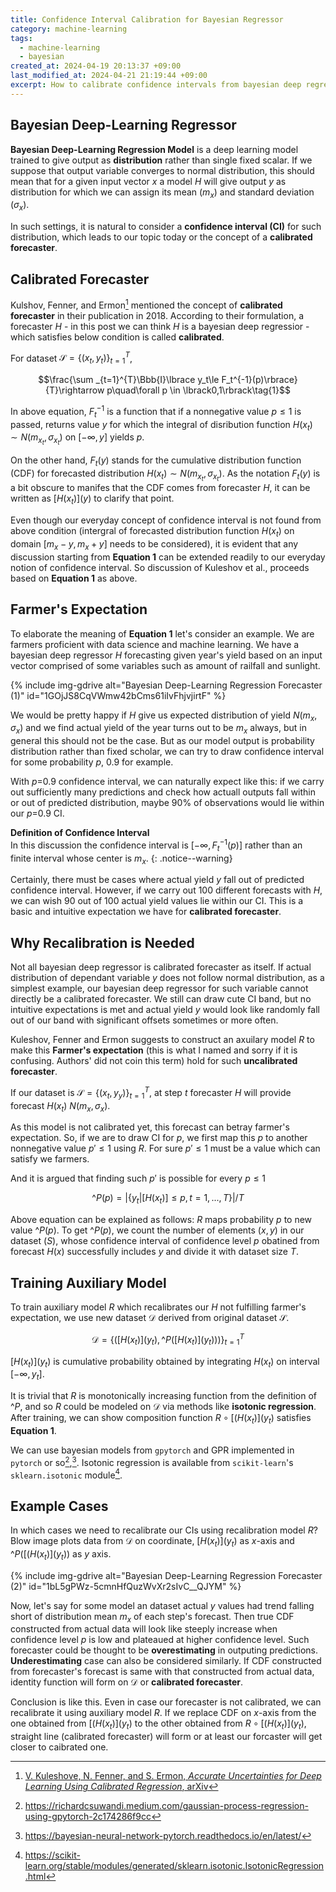 ```yaml
---
title: Confidence Interval Calibration for Bayesian Regressor
category: machine-learning
tags:
  - machine-learning
  - bayesian
created_at: 2024-04-19 20:13:37 +09:00
last_modified_at: 2024-04-21 21:19:44 +09:00
excerpt: How to calibrate confidence intervals from bayesian deep regressors to cohere with observations.
---
```


## Bayesian Deep-Learning Regressor

**Bayesian Deep-Learning Regression Model** is a deep learning model trained to give output as **distribution** rather than single fixed scalar.  If we suppose that output variable converges to normal distribution, this should mean that for a given input vector $x$ a model $H$ will give output $y$ as distribution for which we can assign its mean ($m_x$) and standard deviation ($\sigma _x$).

In such settings, it is natural to consider a **confidence interval (CI)** for such distribution, which leads to our topic today or the concept of a **calibrated forecaster**.

## Calibrated Forecaster

Kulshov, Fenner, and Ermon[^1] mentioned the concept of **calibrated forecaster** in their publication in 2018.  According to their formulation, a forecaster $H$ - in this post we can think $H$ is a bayesian deep regressior - which satisfies below condition is called **calibrated**.

[^1]: [V. Kuleshove, N. Fenner, and S. Ermon, *Accurate Uncertainties for Deep Learning Using Calibrated Regression*, arXiv](arxiv.org/pdf/1807.00263.pdf)

For dataset $\mathcal{S}=\lbrace{(x_t, y_t)}\rbrace _{t=1}^T$,

$$\frac{\sum _{t=1}^{T}\Bbb{I}\lbrace y_t\le F_t^{-1}(p)\rbrace}{T}\rightarrow p\quad\forall p \in \lbrack0,1\rbrack\tag{1}$$

In above equation, $F_t^{-1}$ is a function that if a nonnegative value $p\le1$ is passed, returns value $y$ for which the integral of disribution function $H(x_t)\sim N(m_{x_t}, \sigma_{x_t})$ on $\lbrack -\infty, y\rbrack$ yields $p$.

On the other hand, $F_t(y)$ stands for the cumulative distribution function (CDF) for forecasted distribution $H(x_t)\sim N(m_{x_t}, \sigma_{x_t})$.  As the notation $F_t(y)$ is a bit obscure to manifes that the CDF comes from forecaster $H$, it can be written as $\lbrack H(x_t)\rbrack(y)$ to clarify that point.

Even though our everyday concept of confidence interval is not found from above condition (intergral of forecasted distribution function $H(x_t)$ on domain $\lbrack m_x-y, m_x+y\rbrack$  needs to be considered), it is evident that any discussion starting from **Equation 1** can be extended readily to our everyday notion of confidence interval.  So discussion of Kuleshov et al., proceeds based on **Equation 1** as above.

## Farmer's Expectation

To elaborate the meaning of **Equation 1** let's consider an example.  We are farmers proficient with data science and machine learning.  We have a bayesian deep regressor $H$ forecasting given year's yield based on an input vector comprised of some variables such as amount of railfall and sunlight.

{% include img-gdrive alt="Bayesian Deep-Learning Regression Forecaster (1)" id="1GOjJS8CqVWmw42bCms61iIvFhjvjirtF" %}

We would be pretty happy if $H$ give us expected distribution of yield $N(m_x, \sigma_x)$ and we find actual yield of the year turns out to be $m_x$ always, but in general this should not be the case.  But as our model output is probability distribution rather than fixed scholar, we can try to draw confidence interval for some probability $p$, 0.9 for example.

With $p$=0.9 confidence interval, we can naturally expect like this: if we carry out sufficiently many predictions and check how actuall outputs fall within or out of predicted distribution, maybe 90% of observations would lie within our $p$=0.9 CI.

**Definition of Confidence Interval**<br>In this discussion the confidence interval is $\lbrack -\infty, F_t^{-1}(p)\rbrack$ rather than an finite interval whose center is $m_x$.
{: .notice--warning}

Certainly, there must be cases where actual yield $y$ fall out of predicted confidence interval.  However, if we carry out 100 different forecasts with $H$, we can wish 90 out of 100 actual yield values lie within our CI.  This is a basic and intuitive expectation we have for **calibrated forecaster**.

## Why Recalibration is Needed

Not all bayesian deep regressor is calibrated forecaster as itself.  If actual distribution of dependant variable $y$ does not follow normal distribution, as a simplest example, our bayesian deep regressor for such variable cannot directly be a calibrated forecaster.  We still can draw cute CI band, but no intuitive expectations is met and actual yield $y$ would look like randomly fall out of our band with significant offsets sometimes or more often.

Kuleshov, Fenner and Ermon suggests to construct an axuilary model $R$ to make this **Farmer's expectation** (this is what I named and sorry if it is confusing.  Authors' did not coin this term) hold for such **uncalibrated forecaster**.

If our dataset is $\mathcal{S}=\lbrace{(x_t, y_y)}\rbrace _{t=1}^T$, at step $t$ forecaster $H$ will provide forecast $H(x_t)~N(m_x,\sigma_x)$.

As this model is not calibrated yet, this forecast can betray farmer's expectation.  So, if we are to draw CI for $p$, we first map this $p$ to another nonnegative value $p'\le1$ using $R$.  For sure $p'\le1$ must be a value which can satisfy we farmers.

And it is argued that finding such $p'$ is possible for every $p\le1$

$$\^{P}(p)= \lvert\lbrace y_t\vert\lbrack H(x_t)\rbrack\le p, t=1,...,T\rbrace\rvert/T \tag{2}$$

Above equation can be explained as follows: $R$ maps probability $p$ to new value $\^{P}(p)$.  To get $\^{P}(p)$, we count the number of elements $(x,y)$ in our dataset $\mathcal(S)$, whose confidence interval of confidence level $p$ obatined from forecast $H(x)$ successfully includes $y$ and divide it with dataset size $T$.

## Training Auxiliary Model

To train auxiliary model $R$ which recalibrates our $H$ not fulfilling farmer's expectation, we use new dataset $\mathcal{D}$ derived from original dataset $\mathcal{S}$.

$$\mathcal{D}=\lbrace\lparen\lbrack H(x_t)\rbrack(y_t),\^{P}(\lbrack H(x_t)\rbrack(y_t))\rparen\rbrace _{t=1}^T \tag{2}$$

$\lbrack H(x_t)\rbrack(y_t)$ is cumulative probability obtained by integrating $H(x_t)$ on interval $\lbrack -\infty, y_t\rbrack$.

It is trivial that $R$ is monotonically increasing function from the definition of $\^{P}$, and so $R$ could be modeled on $\mathcal{D}$ via methods like **isotonic regression**.  After training, we can show composition function $R\circ \lbrack(H(x_t)\rbrack(y_t)$ satisfies **Equation 1**.

We can use bayesian models from `gpytorch` and GPR implemented in `pytorch` or so[^2],[^3].  Isotonic regression is available from `scikit-learn`'s `sklearn.isotonic` module[^4].

## Example Cases

In which cases we need to recalibrate our CIs using recalibration model $R$?  Blow image plots data from $\mathcal{D}$ on coordinate, $\lbrack H(x_t)\rbrack(y_t)$ as $x$-axis and $\^{P}(\lbrack(H(x_t)\rbrack(y_t))$ as $y$ axis.

{% include img-gdrive alt="Bayesian Deep-Learning Regression Forecaster (2)" id="1bL5gPWz-5cmnHfQuzWvXr2sIvC__QJYM" %}

Now, let's say for some model an dataset actual $y$ values had trend falling short of distribution mean $m_x$ of each step's forecast.  Then true CDF constructed from actual data will look like steeply increase when confidence level $p$ is low and plateaued at higher confidence level.  Such forecaster could be thought to be **overestimating** in outputing predictions.  **Underestimating** case can also be considered similarly.  If CDF constructed from forecaster's forecast is same with that constructed from actual data, identity function will form on $\mathcal{D}$ or **calibrated forecaster**.

Conclusion is like this.  Even in case our forecaster is not calibrated, we can recalibrate it using auxiliary model $R$.  If we replace CDF on $x$-axis from the one obtained from $\lbrack(H(x_t)\rbrack(y_t)$ to the other obtained from $R\circ\lbrack(H(x_t)\rbrack(y_t)$, straight line (calibrated forecaster) will form or at least our forcaster will get closer to caibrated one.

[^2]: https://richardcsuwandi.medium.com/gaussian-process-regression-using-gpytorch-2c174286f9cc
[^3]: https://bayesian-neural-network-pytorch.readthedocs.io/en/latest/
[^4]: https://scikit-learn.org/stable/modules/generated/sklearn.isotonic.IsotonicRegression.html